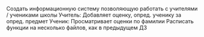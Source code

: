 Создать информационную систему позволяющую работать с учителями / учениками школы
Учитель: Добавляет оценку, опред. ученику за опред. предмет
Ученик: Просматривает оценки по фамилии
Расписать функции на несколько файлов, как в предыдущем ДЗ
